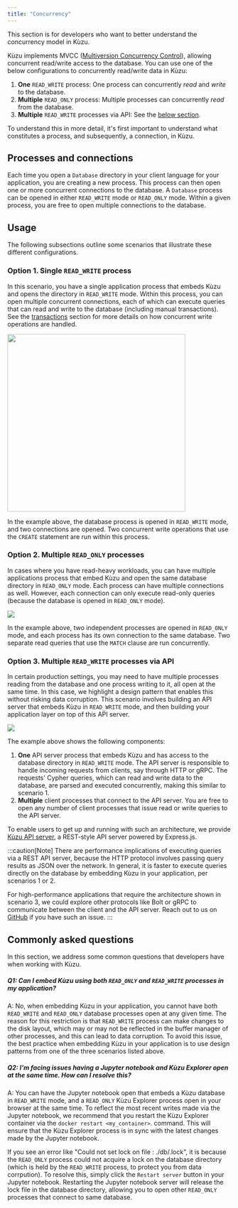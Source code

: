 ```yaml
---
title: "Concurrency"
---
```


This section is for developers who want to better understand the concurrency model in Kùzu.

Kùzu implements MVCC ([Multiversion Concurrency Control](https://en.wikipedia.org/wiki/Multiversion_concurrency_control)),
allowing concurrent read/write access to the database. You can use one of the below configurations
to concurrently read/write data in Kùzu:

1. **One** `READ_WRITE` process: One process can concurrently _read_ and _write_ to the database.
2. **Multiple** `READ_ONLY` process: Multiple processes can concurrently _read_ from the database.
3. **Multiple** `READ_WRITE` processes via API: See the [below section](#option-3-multiple-read_write-processes-via-api).

To understand this in more detail, it's first important to understand what constitutes a process, and
subsequently, a connection, in Kùzu.

## Processes and connections

Each time you open a `Database` directory in your client language for your application, you are creating
a new process. This process can then open one or more concurrent connections to the database.
A `Database` process can be opened in either `READ_WRITE` mode or `READ_ONLY` mode. Within a
given process, you are free to open multiple connections to the database.

## Usage

The following subsections outline some scenarios that illustrate these different configurations.

### Option 1. Single `READ_WRITE` process

In this scenario, you have a single application process that embeds Kùzu and opens the directory in
`READ_WRITE` mode. Within this process, you can open multiple concurrent connections, each of which
can execute queries that can read and write to the database (including manual transactions). See the
[transactions](/cypher/transaction) section for more details on how concurrent write operations
are handled.

<img src="/img/concurrency/kuzu-concurrency-1.svg" width="400"/>

In the example above, the database process is opened in `READ_WRITE` mode, and two connections are opened.
Two concurrent write operations that use the `CREATE` statement are run within this process.

### Option 2. Multiple `READ_ONLY` processes

In cases where you have read-heavy workloads, you can have multiple applications process that embed
Kùzu and open the same database directory in `READ_ONLY` mode. Each process can have multiple connections
as well. However, each connection can only execute read-only queries (because the database is opened in
`READ_ONLY` mode).

<img src="/img/concurrency/kuzu-concurrency-2.svg" />

In the example above, two independent processes are opened in `READ_ONLY` mode, and each process has its
own connection to the same database. Two separate read queries that use the `MATCH` clause are run
concurrently.

### Option 3. Multiple `READ_WRITE` processes via API

In certain production settings, you may need to have multiple processes reading from the database
and one process writing to it, all open at the same time. In this case, we highlight a design pattern that enables this without
risking data corruption. This scenario involves building an API server that embeds Kùzu in `READ_WRITE`
mode, and then building your application layer on top of this API server.

<img src="/img/concurrency/kuzu-concurrency-3.svg" />

The example above shows the following components:
1. **One** API server process that embeds Kùzu and has access to the database directory in `READ_WRITE` mode.
The API server is responsible to handle incoming requests from clients, say through HTTP or gRPC. The
requests' Cypher queries, which can read and write data to the database, are parsed and executed
concurrently, making this similar to scenario 1.
1. **Multiple** client processes that connect to the API server. You are free to open any number of client
processes that issue read or write queries to the API server.

To enable users to get up and running with such an architecture, we provide [Kùzu API server](https://github.com/kuzudb/api-server),
a REST-style API server powered by Express.js.

:::caution[Note]
There are performance implications of executing queries via a REST API server, because the HTTP
protocol involves passing query results as JSON over the network. In general, it is faster to execute
queries directly on the database by embedding Kùzu in your application, per scenarios 1 or 2.

For high-performance applications that require the architecture shown in scenario 3, we could
explore other protocols like Bolt or gRPC to communicate between the client and the API server. Reach out
to us on [GitHub](https://github.com/kuzudb/kuzu/issues/new/choose) if you have such an issue.
:::

## Commonly asked questions

In this section, we address some common questions that developers have when working with Kùzu.

##### Q1: Can I embed Kùzu using both `READ_ONLY` and `READ_WRITE` processes in my application?

A: No, when embedding Kùzu in your application, you cannot have both `READ_WRITE` and `READ_ONLY` database processes
open at any given time. The reason for this restriction is that `READ_WRITE` process can make changes
to the disk layout, which may or may not be reflected in the buffer manager of other processes, and this
can lead to data corruption. To avoid this issue, the best practice when embedding Kùzu in your
application is to use design patterns from one of the three scenarios listed above.

##### Q2: I'm facing issues having a Jupyter notebook and Kùzu Explorer open at the same time. How can I resolve this?

A: You can have the Jupyter notebook open that embeds a Kùzu database in `READ_WRITE` mode, and a `READ_ONLY`
Kùzu Explorer process open in your browser at the same time. To reflect the most recent writes made
via the Jupyter notebook, we recommend that you restart the Kùzu Explorer container via the `docker restart <my_container>`.
command. This will ensure that the Kùzu Explorer process is in sync with the latest changes made by the Jupyter notebook.

If you see an error like "Could not set lock on file : ./db/.lock", it is because the `READ_ONLY` process
could not acquire a lock on the database directory (which is held by the `READ_WRITE` process, to protect you
from data corrpution). To resolve this, simply click the `Restart server` button in your Jupyter notebook.
Restarting the Jupyter notebook server will release the lock file in the database directory, allowing
you to open other `READ_ONLY` processes that connect to same database.
